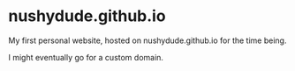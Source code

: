 # nushydude.github.io
My first personal website, hosted on nushydude.github.io for the time being. 

I might eventually go for a custom domain. 
